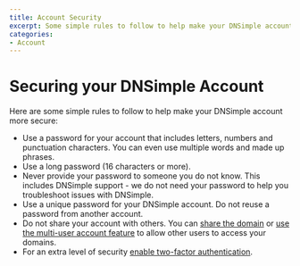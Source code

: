 ```yaml
---
title: Account Security
excerpt: Some simple rules to follow to help make your DNSimple account more secure.
categories:
- Account
---
```


# Securing your DNSimple Account

Here are some simple rules to follow to help make your DNSimple account more secure:

- Use a password for your account that includes letters, numbers and punctuation characters. You can even use multiple words and made up phrases.
- Use a long password (16 characters or more).
- Never provide your password to someone you do not know. This includes DNSimple support - we do not need your password to help you troubleshoot issues with DNSimple.
- Use a unique password for your DNSimple account. Do not reuse a password from another account.
- Do not share your account with others. You can [share the domain](/articles/sharing-domain/) or [use the multi-user account feature](/articles/account-users/) to allow other users to access your domains.
- For an extra level of security [enable two-factor authentication](/articles/two-factor-authentication/).
